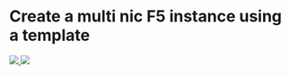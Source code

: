 # Create a multi nic F5 instance using a template

<a href="https://portal.azure.com/#create/Microsoft.Template/uri/https%3A%2F%2Fraw.githubusercontent.com%2Fsevedge%2Fazure%2Fmaster%2F2nic%2Fazuredeploy.json" target="_blank">
    <img src="http://azuredeploy.net/deploybutton.png"/>
</a>
<a href="http://armviz.io/#/?load=https%3A%2F%2Fraw.githubusercontent.com%2Fsevedge%2Fazure%2Fmaster%2F2nic%2Fazuredeploy.json" target="_blank">
    <img src="http://armviz.io/visualizebutton.png"/>
</a>

